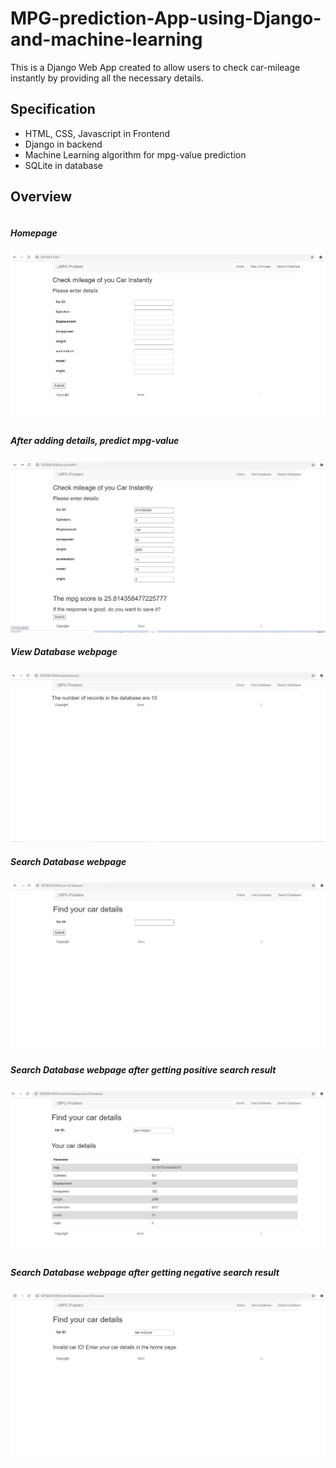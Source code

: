 # MPG-prediction-App-using-Django-and-machine-learning

This is a Django Web App created to allow users to check car-mileage instantly by providing all the necessary details.

## Specification

- HTML, CSS, Javascript in Frontend
- Django in backend
- Machine Learning algorithm for mpg-value prediction
- SQLite in database

## Overview

<div style="float:left">

##### Homepage

<img src="https://github.com/Sudarshana2000/MPG-prediction-App-using-Django-and-machine-learning/blob/master/images/IMG1.jpg" />
<br />


##### After adding details, predict mpg-value

<img src="https://github.com/Sudarshana2000/MPG-prediction-App-using-Django-and-machine-learning/blob/master/images/IMG2.jpg" />
<br />


##### View Database webpage

<img src="https://github.com/Sudarshana2000/MPG-prediction-App-using-Django-and-machine-learning/blob/master/images/IMG3.jpg" />
<br />


##### Search Database webpage

<img src="https://github.com/Sudarshana2000/MPG-prediction-App-using-Django-and-machine-learning/blob/master/images/IMG4.jpg" />
<br />


##### Search Database webpage after getting positive search result

<img src="https://github.com/Sudarshana2000/MPG-prediction-App-using-Django-and-machine-learning/blob/master/images/IMG5.jpg" />
<br />


##### Search Database webpage after getting negative search result

<img src="https://github.com/Sudarshana2000/MPG-prediction-App-using-Django-and-machine-learning/blob/master/images/IMG6.jpg" />
<br />

</div>